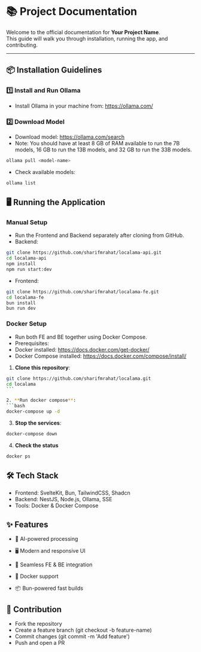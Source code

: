 # 📚 Project Documentation

Welcome to the official documentation for **Your Project Name**.  
This guide will walk you through installation, running the app, and contributing.

---

## 📦 Installation Guidelines

### 1️⃣ Install and Run Ollama

- Install Ollama in your machine from: https://ollama.com/

### 2️⃣ Download Model

- Download model: https://ollama.com/search
- Note: You should have at least 8 GB of RAM available to run the 7B models, 16 GB to run the 13B models, and 32 GB to run the 33B models.

```bash
ollama pull <model-name>
```

- Check available models:

```bash
ollama list
```

## 🖥️ Running the Application

### Manual Setup

- Run the Frontend and Backend separately after cloning from GitHub.
- Backend:

```bash
git clone https://github.com/sharifmrahat/localama-api.git
cd localama-api
npm install
npm run start:dev
```

- Frontend:

```bash
git clone https://github.com/sharifmrahat/localama-fe.git
cd localama-fe
bun install
bun run dev
```

### Docker Setup

- Run both FE and BE together using Docker Compose.
- Prerequisites:
- Docker installed: https://docs.docker.com/get-docker/
- Docker Compose installed: https://docs.docker.com/compose/install/

1. **Clone this repository**:

````bash
git clone https://github.com/sharifmrahat/localama.git
cd localama
```

2. **Run docker compose**:
```bash
docker-compose up -d
````

3. **Stop the services**:

```bash
docker-compose down
```

4. **Check the status**

```bash
docker ps
```

## 🛠 Tech Stack

- Frontend: SvelteKit, Bun, TailwindCSS, Shadcn
- Backend: NestJS, Node.js, Ollama, SSE
- Tools: Docker & Docker Compose

## ✨ Features

- 🚀 AI-powered processing

- 🖥 Modern and responsive UI

- 🔗 Seamless FE & BE integration

- 🐳 Docker support

- 📦 Bun-powered fast builds

<!-- ## 📈 Areas of Enhancement


Improve real-time data streaming

Optimize database queries

Enhance UI/UX with animations

Add unit and integration tests -->

## 🤝 Contribution

- Fork the repository
- Create a feature branch (git checkout -b feature-name)
- Commit changes (git commit -m 'Add feature')
- Push and open a PR
